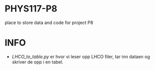 # PHYS117-P8
place to store data and code for project P8


# INFO

- *LHCO_to_table.py* er hvor vi leser opp LHCO filer, tar inn dataen og skriver de opp i en tabel. 